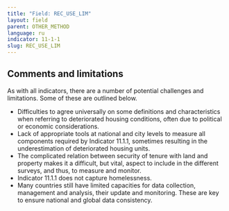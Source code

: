 ```yaml
---
title: "Field: REC_USE_LIM"
layout: field
parent: OTHER_METHOD
language: ru
indicator: 11-1-1
slug: REC_USE_LIM
---
```

## Comments and limitations

As with all indicators, there are a number of potential challenges and limitations. Some of these are outlined below.

* Difficulties to agree universally on some definitions and characteristics when referring to deteriorated housing conditions, often due to political or economic considerations.
* Lack of appropriate tools at national and city levels to measure all components required by Indicator 11.1.1, sometimes resulting in the underestimation of deteriorated housing units.
* The complicated relation between security of tenure with land and property makes it a difficult, but vital, aspect to include in the different surveys, and thus, to measure and monitor.
* Indicator 11.1.1 does not capture homelessness.
* Many countries still have limited capacities for data collection, management and analysis, their update and monitoring. These are key to ensure national and global data consistency.